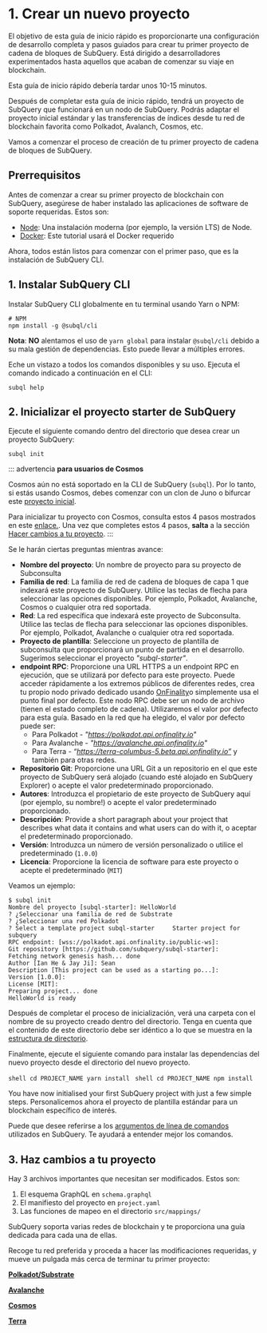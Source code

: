 # 1. Crear un nuevo proyecto

El objetivo de esta guía de inicio rápido es proporcionarte una configuración de desarrollo completa y pasos guiados para crear tu primer proyecto de cadena de bloques de SubQuery. Está dirigido a desarrolladores experimentados hasta aquellos que acaban de comenzar su viaje en blockchain.

Esta guía de inicio rápido debería tardar unos 10-15 minutos.

Después de completar esta guía de inicio rápido, tendrá un proyecto de SubQuery que funcionará en un nodo de SubQuery. Podrás adaptar el proyecto inicial estándar y las transferencias de índices desde tu red de blockchain favorita como Polkadot, Avalanch, Cosmos, etc.

Vamos a comenzar el proceso de creación de tu primer proyecto de cadena de bloques de SubQuery.

## Prerrequisitos

Antes de comenzar a crear su primer proyecto de blockchain con SubQuery, asegúrese de haber instalado las aplicaciones de software de soporte requeridas. Estos son:

- [Node](https://nodejs.org/en/): Una instalación moderna (por ejemplo, la versión LTS) de Node.
- [Docker](https://docker.com/): Este tutorial usará el Docker requerido

Ahora, todos están listos para comenzar con el primer paso, que es la instalación de SubQuery CLI.

## 1. Instalar SubQuery CLI

Instalar SubQuery CLI globalmente en tu terminal usando Yarn o NPM:

```shell
# NPM
npm install -g @subql/cli
```

**Nota**: **NO** alentamos el uso de `yarn global` para instalar `@subql/cli` debido a su mala gestión de dependencias. Esto puede llevar a múltiples errores.

Eche un vistazo a todos los comandos disponibles y su uso. Ejecuta el comando indicado a continuación en el CLI:

```shell
subql help
```

## 2. Inicializar el proyecto starter de SubQuery

Ejecute el siguiente comando dentro del directorio que desea crear un proyecto SubQuery:

```shell
subql init
```

::: advertencia **para usuarios de Cosmos**

Cosmos aún no está soportado en la CLI de SubQuery (`subql`). Por lo tanto, si estás usando Cosmos, debes comenzar con un clon de Juno o bifurcar este [proyecto inicial](https://github.com/DeveloperInProgress/juno-subql-starter).

Para inicializar tu proyecto con Cosmos, consulta estos 4 pasos mostrados en este [enlace.](https://github.com/subquery/juno-subql-starter#readme). Una vez que completes estos 4 pasos, **salta** a la sección [Hacer cambios a tu proyecto](../quickstart/quickstart.html#_3-make-changes-to-your-project). :::

Se le harán ciertas preguntas mientras avance:

- **Nombre del proyecto**: Un nombre de proyecto para su proyecto de Subconsulta
- **Familia de red**: La familia de red de cadena de bloques de capa 1 que indexará este proyecto de SubQuery. Utilice las teclas de flecha para seleccionar las opciones disponibles. Por ejemplo, Polkadot, Avalanche, Cosmos o cualquier otra red soportada.
- **Red**: La red específica que indexará este proyecto de Subconsulta. Utilice las teclas de flecha para seleccionar las opciones disponibles. Por ejemplo, Polkadot, Avalanche o cualquier otra red soportada.
- **Proyecto de plantilla**: Seleccione un proyecto de plantilla de subconsulta que proporcionará un punto de partida en el desarrollo. Sugerimos seleccionar el proyecto _"subql-starter"_.
- **endpoint RPC**: Proporcione una URL HTTPS a un endpoint RPC en ejecución, que se utilizará por defecto para este proyecto. Puede acceder rápidamente a los extremos públicos de diferentes redes, crea tu propio nodo privado dedicado usando [OnFinality](https://app.onfinality.io)o simplemente usa el punto final por defecto. Este nodo RPC debe ser un nodo de archivo (tienen el estado completo de cadena). Utilizaremos el valor por defecto para esta guía. Basado en la red que ha elegido, el valor por defecto puede ser:
  - Para Polkadot - _"https://polkadot.api.onfinality.io"_ <br />
  - Para Avalanche - _"https://avalanche.api.onfinality.io"_ <br />
  - Para Terra - _“https://terra-columbus-5.beta.api.onfinality.io”_ y también para otras redes. <br/>
- **Repositorio Git**: Proporcione una URL Git a un repositorio en el que este proyecto de SubQuery será alojado (cuando esté alojado en SubQuery Explorer) o acepte el valor predeterminado proporcionado.
- **Autores**: Introduzca el propietario de este proyecto de SubQuery aquí (por ejemplo, su nombre!) o acepte el valor predeterminado proporcionado.
- **Descripción**: Provide a short paragraph about your project that describes what data it contains and what users can do with it, o aceptar el predeterminado proporcionado.
- **Versión**: Introduzca un número de versión personalizado o utilice el predeterminado (`1.0.0`)
- **Licencia**: Proporcione la licencia de software para este proyecto o acepte el predeterminado (`MIT`)

Veamos un ejemplo:

```shell
$ subql init
Nombre del proyecto [subql-starter]: HelloWorld
? ¿Seleccionar una familia de red de Substrate
? ¿Seleccionar una red Polkadot
? Select a template project subql-starter     Starter project for subquery
RPC endpoint: [wss://polkadot.api.onfinality.io/public-ws]:
Git repository [https://github.com/subquery/subql-starter]:
Fetching network genesis hash... done
Author [Ian He & Jay Ji]: Sean
Description [This project can be used as a starting po...]:
Version [1.0.0]:
License [MIT]:
Preparing project... done
HelloWorld is ready
```

Después de completar el proceso de inicialización, verá una carpeta con el nombre de su proyecto creado dentro del directorio. Tenga en cuenta que el contenido de este directorio debe ser idéntico a lo que se muestra en la [estructura de directorio](../build/introduction.md#directory-structure).

Finalmente, ejecute el siguiente comando para instalar las dependencias del nuevo proyecto desde el directorio del nuevo proyecto.

<CodeGroup> <CodeGroupItem title="YARN" active> ```shell cd PROJECT_NAME yarn install ``` </CodeGroupItem>
<CodeGroupItem title="NPM"> ```shell cd PROJECT_NAME npm install ``` </CodeGroupItem> </CodeGroup>

You have now initialised your first SubQuery project with just a few simple steps. Personalicemos ahora el proyecto de plantilla estándar para un blockchain específico de interés.

Puede que desee referirse a los [argumentos de línea de comandos](../run_publish/references.md) utilizados en SubQuery. Te ayudará a entender mejor los comandos.

## 3. Haz cambios a tu proyecto

Hay 3 archivos importantes que necesitan ser modificados. Estos son:

1. El esquema GraphQL en `schema.graphql`
2. El manifiesto del proyecto en `project.yaml`
3. Las funciones de mapeo en el directorio `src/mappings/`

SubQuery soporta varias redes de blockchain y te proporciona una guía dedicada para cada una de ellas.

Recoge tu red preferida y proceda a hacer las modificaciones requeridas, y mueve un pulgada más cerca de terminar tu primer proyecto:

**[Polkadot/Substrate](../quickstart/quickstart_chains/polkadot.md)**

**[Avalanche](../quickstart/quickstart_chains/avalanche.md)**

**[Cosmos](../quickstart/quickstart_chains/cosmos.md)**

**[Terra](../quickstart/quickstart_chains/terra.md)**
